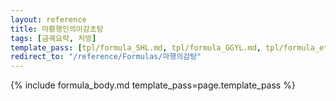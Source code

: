 ```yaml
---
layout: reference
title: 마황행인의이감초탕
tags: [금궤요략, 처방]
template_pass: [tpl/formula_SHL.md, tpl/formula_GGYL.md, tpl/formula_etc.md]
redirect_to: "/reference/Formulas/마행의감탕"
---
```


{% include formula_body.md template_pass=page.template_pass %}
